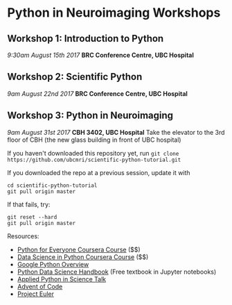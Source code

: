 # Python in Neuroimaging Workshops

## Workshop 1: Introduction to Python
*9:30am August 15th 2017*
**BRC Conference Centre, UBC Hospital**



## Workshop 2: Scientific Python
*9am August 22nd 2017*
**BRC Conference Centre, UBC Hospital**

## Workshop 3: Python in Neuroimaging 
*9am August 31st 2017*
**CBH 3402, UBC Hospital**
Take the elevator to the 3rd floor of CBH (the new glass building in front of UBC hospital)

If you haven't downloaded this repository yet, run
```git clone https://github.com/ubcmri/scientific-python-tutorial.git```

If you downloaded the repo at a previous session, update it with
```
cd scientific-python-tutorial
git pull origin master
```

If that fails, try:
```
git reset --hard
git pull origin master
```

Resources:

* [Python for Everyone Coursera Course](https://www.coursera.org/learn/python) ($$)
* [Data Science in Python Coursera Course](https://www.coursera.org/specializations/data-science-python) ($$)
* [Google Python Overview](https://developers.google.com/edu/python/) 
* [Python Data Science Handbook](https://github.com/jakevdp/PythonDataScienceHandbook) (Free textbook in Jupyter notebooks)
* [Applied Python in Science Talk](https://www.youtube.com/watch?v=ZyjCqQEUa8o)
* [Advent of Code](https://adventofcode.com/)
* [Project Euler](https://projecteuler.net/)

